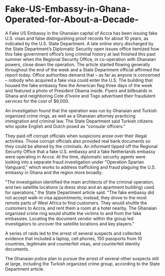 # Fake-US-Embassy-in-Ghana-Operated-for-About-a-Decade-
A Fake US Embassy in the Ghanaian capital of Accra has been issuing fake U.S. visas and false distinguishing proof records for about 10 years, as indicated by the U.S. State Department. A late online story discharged by the State Department’s Diplomatic Security open issues office itemized how this fake government office’s long criminal history at last finished this past summer when the Regional Security Office, in co-operation with Ghanaian powers, close down the operation. The article started flowing generally throughout the end of the week and a State Department official affirmed the report today. Office authorities demand that – as far as anyone is concerned – nobody who acquired a fake visa could enter the U.S.
The building that housed the fake embassy flew the American flag three days of the week and featured a photo of President Obama inside. Flyers and billboards in Ghana and neighboring Cote d'Ivoire and Togo advertised their fraudulent services for the cost of $6,000.

An investigation found that the operation was run by Ghanaian and Turkish organized crime rings, as well as a Ghanaian attorney practicing immigration and criminal law. The State Department said Turkish citizens who spoke English and Dutch posed as "consular officers."

They paid off corrupt officials when suspicions arose over their illegal activities. Those corrupt officials also provided real bank documents so they could be altered by the criminals.
An informant tipped off the Regional Security Office that a fake U.S. embassy and a fake Netherlands embassy were operating in Accra. At the time, diplomatic security agents were looking into a separate fraud investigation under "Operation Spartan Vanguard," which works to address trafficking and fraud plaguing the U.S. embassy in Ghana and the region more broadly.

"The investigation identified the main architects of the criminal operation, and two satellite locations (a dress shop and an apartment building) used for operations," the State Department article said. "The fake embassy did not accept walk-in visa appointments; instead, they drove to the most remote parts of West Africa to find customers. They would shuttle the customers to Accra, and rent them a room at a hotel nearby. The Ghanaian organized crime ring would shuttle the victims to and from the fake embassies. Locating the document vendor within the group led investigators to uncover the satellite locations and key players."

A series of raids led to the arrest of several suspects and collected evidence that included a laptop, cell phones, 150 passports from 10 countries, legitimate and counterfeit visas, and counterfeit identity documents.

The Ghanaian police plan to pursue the arrest of several other suspects still at large, including the Turkish organized crime group, according to the State Department article.
